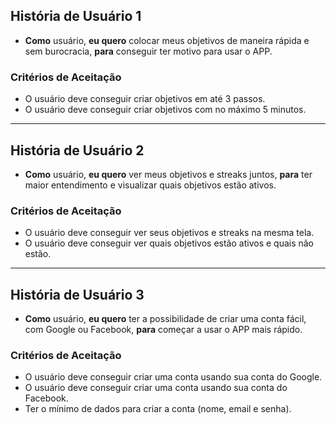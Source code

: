 ## História de Usuário 1
- **Como** usuário, **eu quero** colocar meus objetivos de maneira rápida e sem burocracia, **para** conseguir ter motivo para usar o APP.

### Critérios de Aceitação
- O usuário deve conseguir criar objetivos em até 3 passos.
- O usuário deve conseguir criar objetivos com no máximo 5 minutos.

---

## História de Usuário 2
- **Como** usuário, **eu quero** ver meus objetivos e streaks juntos, **para** ter maior entendimento e visualizar quais objetivos estão ativos.

### Critérios de Aceitação
- O usuário deve conseguir ver seus objetivos e streaks na mesma tela.
- O usuário deve conseguir ver quais objetivos estão ativos e quais não estão.

---

## História de Usuário 3
- **Como** usuário, **eu quero** ter a possibilidade de criar uma conta fácil, com Google ou Facebook, **para** começar a usar o APP mais rápido.

### Critérios de Aceitação
- O usuário deve conseguir criar uma conta usando sua conta do Google.
- O usuário deve conseguir criar uma conta usando sua conta do Facebook.
- Ter o mínimo de dados para criar a conta (nome, email e senha).
